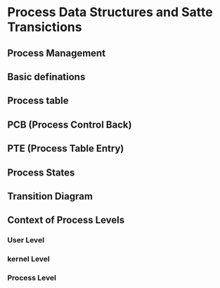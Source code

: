 # Process Data Structures and Satte Transictions
## Process Management
## Basic definations
## Process table
## PCB (Process Control Back)
## PTE (Process Table Entry)
## Process States
## Transition Diagram
## Context of Process Levels
### User Level
### kernel Level
### Process Level